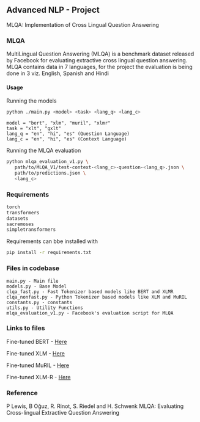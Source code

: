 ## Advanced NLP - Project
MLQA: Implementation of Cross Lingual Question Answering

### MLQA
MultiLingual Question Answering (MLQA) is a benchmark dataset released 
by Facebook for evaluating extractive cross lingual question answering.
 MLQA contains data in 7 languages, for the project the evaluation is 
being done in 3 viz. English, Spanish and Hindi

#### Usage
Running the models
```bash
python ./main.py <model> <task> <lang_q> <lang_c>
```

```text
model = "bert", "xlm", "muril", "xlmr"
task = "xlt", "gxlt"
lang_q = "en", "hi", "es" (Question Language)
lang_c = "en", "hi", "es" (Context Language)
```
Running the MLQA evaluation
```bash
python mlqa_evaluation_v1.py \
   path/to/MLQA_V1/test-context-<lang_c>-question-<lang_q>.json \
   path/to/predictions.json \
   <lang_c>
```

### Requirements
```bash
torch
transformers
datasets
sacremoses
simpletransformers
```
Requirements can bbe installed with
```bash
pip install -r requirements.txt
```

### Files in codebase
```text
main.py - Main file
models.py - Base Model
clqa_fast.py - Fast Tokenizer based models like BERT and XLMR
clqa_nonfast.py - Python Tokenizer based models like XLM and MuRIL
constants.py - constants
utils.py - Utility Functions
mlqa_evaluation_v1.py - Facebook's evaluation script for MLQA

```

### Links to files
Fine-tuned BERT - 
<a href="https://huggingface.co/darshana1406/bert-base-multilingual-cased-finetuned-squad">Here</a>

Fine-tuned XLM - 
<a href="https://iiitaphyd-my.sharepoint.com/:u:/g/personal/aparajitha_allamraju_research_iiit_ac_in/ERZStpKmgwNAh1V3t8JekPABMXpL75CE2KbxpJNzpriKgQ?e=jq5b5e">Here</a>

Fine-tuned MuRIL - 
<a href="https://iiitaphyd-my.sharepoint.com/:u:/g/personal/aparajitha_allamraju_research_iiit_ac_in/EYXUdbaskapHiMNB6J4JavsB93NjxmpBIp7D5ujePoMO0w?e=lWr2eP">Here</a>

Fine-tuned XLM-R - 
<a href="https://huggingface.co/darshana1406/xlm-roberta-base-finetuned-squad">Here</a>


### Reference
P Lewis, B Oğuz, R. Rinot, S. Riedel and H. Schwenk MLQA: Evaluating Cross-lingual Extractive Question Answering

